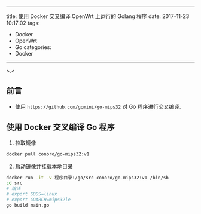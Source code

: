 ------
title: 使用 Docker 交叉编译 OpenWrt 上运行的 Golang 程序
date: 2017-11-23 10:17:02
tags:
  - Docker
  - OpenWrt
  - Go
categories:
  - Docker
------
\>.<
<!--more-->
## 前言
- 使用 `https://github.com/gomini/go-mips32` 对 Go 程序进行交叉编译.

## 使用 Docker 交叉编译 Go 程序
1. 拉取镜像
```bash
docker pull conoro/go-mips32:v1
```

2. 启动镜像并挂载本地目录
```bash
docker run -it -v 程序目录:/go/src conoro/go-mips32:v1 /bin/sh
cd src
# 编译
# export GOOS=linux
# export GOARCH=mips32le
go build main.go
```